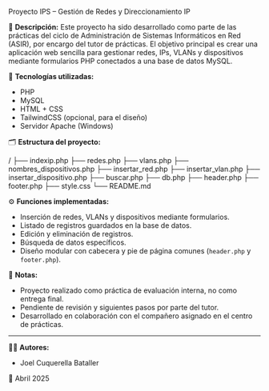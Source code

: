 Proyecto IPS – Gestión de Redes y Direccionamiento IP

📌 **Descripción:**
Este proyecto ha sido desarrollado como parte de las prácticas del ciclo de Administración de Sistemas Informáticos en Red (ASIR), por encargo del tutor de prácticas. El objetivo principal es crear una aplicación web sencilla para gestionar redes, IPs, VLANs y dispositivos mediante formularios PHP conectados a una base de datos MySQL.

🧰 **Tecnologías utilizadas:**
- PHP
- MySQL
- HTML + CSS
- TailwindCSS (opcional, para el diseño)
- Servidor Apache (Windows)

🗂️ **Estructura del proyecto:**

/ ├── indexip.php
├── redes.php
├── vlans.php
├── nombres_dispositivos.php
├── insertar_red.php
├── insertar_vlan.php
├── insertar_dispositivo.php
├── buscar.php
├── db.php
├── header.php
├── footer.php
├── style.css
└── README.md


⚙️ **Funciones implementadas:**
- Inserción de redes, VLANs y dispositivos mediante formularios.
- Listado de registros guardados en la base de datos.
- Edición y eliminación de registros.
- Búsqueda de datos específicos.
- Diseño modular con cabecera y pie de página comunes (`header.php` y `footer.php`).

📎 **Notas:**
- Proyecto realizado como práctica de evaluación interna, no como entrega final.
- Pendiente de revisión y siguientes pasos por parte del tutor.
- Desarrollado en colaboración con el compañero asignado en el centro de prácticas.

---

🧑‍💻 **Autores:**
- Joel Cuquerella Bataller  

📅 Abril 2025

